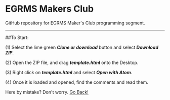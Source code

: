 # EGRMS Makers Club

GitHub repository for EGRMS Maker's Club programming segment.

-------------------------------------------------------------------------------------

##To Start:

(1)  Select the lime green **_Clone or download_** button and select **_Download ZIP_**.

(2)  Open the ZIP file, and drag **_template.html_** onto the Desktop.

(3)  Right click on **_template.html_** and select **_Open with Atom_**.

(4)  Once it is loaded and opened, find the comments and read them.



Here by mistake? Don't worry. [Go Back!](https://github.com/)

